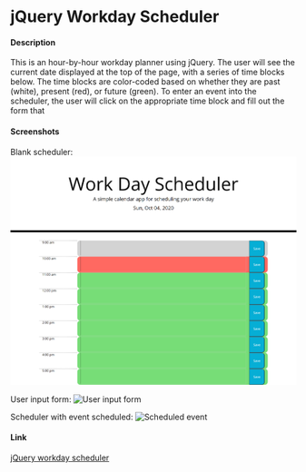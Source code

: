 # jQuery Workday Scheduler

#### Description

This is an hour-by-hour workday planner using jQuery. The user will see the current date displayed at the top of the page, with a series of time blocks below. The time blocks are color-coded based on whether they are past (white), present (red), or future (green). To enter an event into the scheduler, the user will click on the appropriate time block and fill out the form that 


#### Screenshots
Blank scheduler:
![Scheduler](assets/scheduler-screencap.png)

User input form:
![User input form](assets/input-form.png)

Scheduler with event scheduled:
![Scheduled event](assets/scheduled-event.png)


#### Link
[jQuery workday scheduler](https://lauracole1900.github.io/jQueryWorkdayScheduler/)
